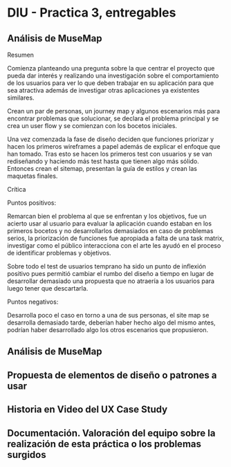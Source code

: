 # DIU - Practica 3, entregables

## Análisis de MuseMap

Resumen

Comienza planteando una pregunta sobre la que centrar el proyecto que pueda dar interés y realizando una investigación sobre el comportamiento de los usuarios para ver lo que deben trabajar en su aplicación para que sea atractiva además de investigar otras aplicaciones ya existentes similares.

Crean un par de personas, un journey map y algunos escenarios más para encontrar problemas que solucionar, se declara el problema principal y se crea un user flow y se comienzan con los bocetos iniciales.

Una vez comenzada la fase de diseño deciden que funciones priorizar y hacen los primeros wireframes a papel además de explicar el enfoque que han tomado. Tras esto se hacen los primeros test con usuarios y se van rediseñando y haciendo más test hasta que tienen algo más sólido. Entonces crean el sitemap, presentan la guía de estilos y crean las maquetas finales.

Crítica

Puntos positivos:

Remarcan bien el problema al que se enfrentan y los objetivos, fue un acierto usar al usuario para evaluar la aplicación cuando estaban en los primeros bocetos y no desarrollarlos demasiados en caso de problemas serios, la priorización de funciones fue apropiada a falta de una task matrix, investigar como el público interacciona con el arte les ayudó en el proceso de identificar problemas y objetivos.

Sobre todo el test de usuarios temprano  ha sido un punto de inflexión positivo pues permitió cambiar el rumbo del diseño a tiempo en lugar de desarrollar demasiado una propuesta que no atraería a los usuarios para luego tener que descartarla.

Puntos negativos:

Desarrolla poco el caso en torno a una de sus personas, el site map se desarrolla demasiado tarde, deberían haber hecho algo del mismo antes, podrían haber desarrollado algo los otros escenarios que propusieron.

## Análisis de MuseMap



## Propuesta de elementos de diseño o patrones a usar



## Historia en Video del UX Case Study



## Documentación. Valoración del equipo sobre la realización de esta práctica o los problemas surgidos
